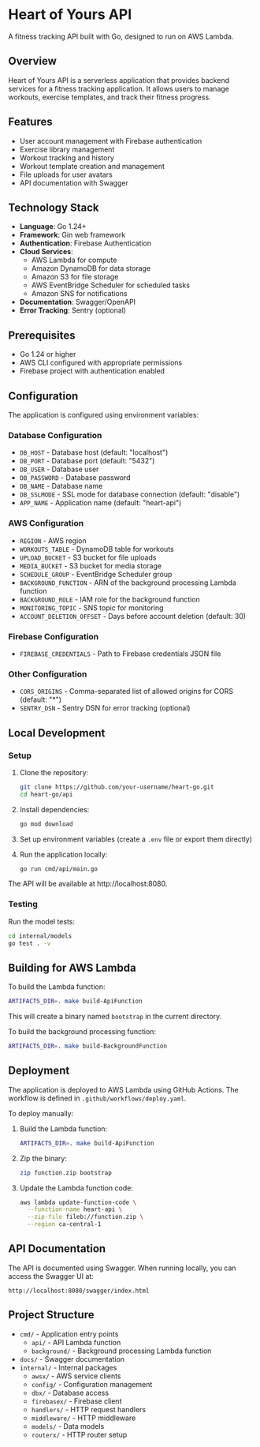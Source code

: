 # Heart of Yours API

A fitness tracking API built with Go, designed to run on AWS Lambda.

## Overview

Heart of Yours API is a serverless application that provides backend services for a fitness tracking application. It allows users to manage workouts, exercise templates, and track their fitness progress.

## Features

- User account management with Firebase authentication
- Exercise library management
- Workout tracking and history
- Workout template creation and management
- File uploads for user avatars
- API documentation with Swagger

## Technology Stack

- **Language**: Go 1.24+
- **Framework**: Gin web framework
- **Authentication**: Firebase Authentication
- **Cloud Services**:
  - AWS Lambda for compute
  - Amazon DynamoDB for data storage
  - Amazon S3 for file storage
  - AWS EventBridge Scheduler for scheduled tasks
  - Amazon SNS for notifications
- **Documentation**: Swagger/OpenAPI
- **Error Tracking**: Sentry (optional)

## Prerequisites

- Go 1.24 or higher
- AWS CLI configured with appropriate permissions
- Firebase project with authentication enabled

## Configuration

The application is configured using environment variables:

### Database Configuration
- `DB_HOST` - Database host (default: "localhost")
- `DB_PORT` - Database port (default: "5432")
- `DB_USER` - Database user
- `DB_PASSWORD` - Database password
- `DB_NAME` - Database name
- `DB_SSLMODE` - SSL mode for database connection (default: "disable")
- `APP_NAME` - Application name (default: "heart-api")

### AWS Configuration
- `REGION` - AWS region
- `WORKOUTS_TABLE` - DynamoDB table for workouts
- `UPLOAD_BUCKET` - S3 bucket for file uploads
- `MEDIA_BUCKET` - S3 bucket for media storage
- `SCHEDULE_GROUP` - EventBridge Scheduler group
- `BACKGROUND_FUNCTION` - ARN of the background processing Lambda function
- `BACKGROUND_ROLE` - IAM role for the background function
- `MONITORING_TOPIC` - SNS topic for monitoring
- `ACCOUNT_DELETION_OFFSET` - Days before account deletion (default: 30)

### Firebase Configuration
- `FIREBASE_CREDENTIALS` - Path to Firebase credentials JSON file

### Other Configuration
- `CORS_ORIGINS` - Comma-separated list of allowed origins for CORS (default: "*")
- `SENTRY_DSN` - Sentry DSN for error tracking (optional)

## Local Development

### Setup

1. Clone the repository:
   ```bash
   git clone https://github.com/your-username/heart-go.git
   cd heart-go/api
   ```

2. Install dependencies:
   ```bash
   go mod download
   ```

3. Set up environment variables (create a `.env` file or export them directly)

4. Run the application locally:
   ```bash
   go run cmd/api/main.go
   ```

The API will be available at http://localhost:8080.

### Testing

Run the model tests:
```bash
cd internal/models
go test . -v
```

## Building for AWS Lambda

To build the Lambda function:

```bash
ARTIFACTS_DIR=. make build-ApiFunction
```

This will create a binary named `bootstrap` in the current directory.

To build the background processing function:

```bash
ARTIFACTS_DIR=. make build-BackgroundFunction
```

## Deployment

The application is deployed to AWS Lambda using GitHub Actions. The workflow is defined in `.github/workflows/deploy.yaml`.

To deploy manually:

1. Build the Lambda function:
   ```bash
   ARTIFACTS_DIR=. make build-ApiFunction
   ```

2. Zip the binary:
   ```bash
   zip function.zip bootstrap
   ```

3. Update the Lambda function code:
   ```bash
   aws lambda update-function-code \
     --function-name heart-api \
     --zip-file fileb://function.zip \
     --region ca-central-1
   ```

## API Documentation

The API is documented using Swagger. When running locally, you can access the Swagger UI at:

```
http://localhost:8080/swagger/index.html
```

## Project Structure

- `cmd/` - Application entry points
  - `api/` - API Lambda function
  - `background/` - Background processing Lambda function
- `docs/` - Swagger documentation
- `internal/` - Internal packages
  - `awsx/` - AWS service clients
  - `config/` - Configuration management
  - `dbx/` - Database access
  - `firebasex/` - Firebase client
  - `handlers/` - HTTP request handlers
  - `middleware/` - HTTP middleware
  - `models/` - Data models
  - `routerx/` - HTTP router setup

